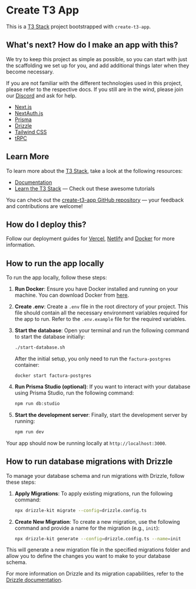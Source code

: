 # Create T3 App

This is a [T3 Stack](https://create.t3.gg/) project bootstrapped with `create-t3-app`.

## What's next? How do I make an app with this?

We try to keep this project as simple as possible, so you can start with just the scaffolding we set up for you, and add additional things later when they become necessary.

If you are not familiar with the different technologies used in this project, please refer to the respective docs. If you still are in the wind, please join our [Discord](https://t3.gg/discord) and ask for help.

- [Next.js](https://nextjs.org)
- [NextAuth.js](https://next-auth.js.org)
- [Prisma](https://prisma.io)
- [Drizzle](https://orm.drizzle.team)
- [Tailwind CSS](https://tailwindcss.com)
- [tRPC](https://trpc.io)

## Learn More

To learn more about the [T3 Stack](https://create.t3.gg/), take a look at the following resources:

- [Documentation](https://create.t3.gg/)
- [Learn the T3 Stack](https://create.t3.gg/en/faq#what-learning-resources-are-currently-available) — Check out these awesome tutorials

You can check out the [create-t3-app GitHub repository](https://github.com/t3-oss/create-t3-app) — your feedback and contributions are welcome!

## How do I deploy this?

Follow our deployment guides for [Vercel](https://create.t3.gg/en/deployment/vercel), [Netlify](https://create.t3.gg/en/deployment/netlify) and [Docker](https://create.t3.gg/en/deployment/docker) for more information.


## How to run the app locally

To run the app locally, follow these steps:

1. **Run Docker**: Ensure you have Docker installed and running on your machine. You can download Docker from [here](https://www.docker.com/products/docker-desktop).

2. **Create .env**: Create a `.env` file in the root directory of your project. This file should contain all the necessary environment variables required for the app to run. Refer to the `.env.example` file for the required variables.

3. **Start the database**: Open your terminal and run the following command to start the database initially:
   ```sh
   ./start-database.sh
   ```
   After the initial setup, you only need to run the `factura-postgres` container:
   ```
   docker start factura-postgres
   ```

4. **Run Prisma Studio (optional)**: If you want to interact with your database using Prisma Studio, run the following command:
   ```sh
   npm run db:studio
   ```

5. **Start the development server**: Finally, start the development server by running:
   ```sh
   npm run dev
   ```

Your app should now be running locally at `http://localhost:3000`.


## How to run database migrations with Drizzle

To manage your database schema and run migrations with Drizzle, follow these steps:

1. **Apply Migrations**: To apply existing migrations, run the following command:
   ```sh
   npx drizzle-kit migrate --config=drizzle.config.ts
   ```

2. **Create New Migration**: To create a new migration, use the following command and provide a name for the migration (e.g., `init`):
   ```sh
   npx drizzle-kit generate --config=drizzle.config.ts --name=init
   ```

This will generate a new migration file in the specified migrations folder and allow you to define the changes you want to make to your database schema.

For more information on Drizzle and its migration capabilities, refer to the [Drizzle documentation](https://orm.drizzle.team).
